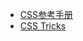 * [CSS参考手册](https://www.css88.com/book/css/)  
* [CSS Tricks](https://qishaoxuan.github.io/css_tricks/polygonLayout/#js)  
